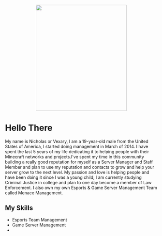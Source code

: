 <p align="center">
  <img width="300" height="350" src="https://cdn.discordapp.com/attachments/785661227690098738/827972194302689380/tumblr_oyi7toCxhR1s60t4jo1_1280.jpg">
</p>

# Hello There

My name is Nicholas or Vexary, I am a 19-year-old male from the United States of America, I started doing management in March of 2014. I have spent the last 5 years of my life dedicating it to helping people with their Minecraft networks and projects.I've spent my time in this community  building a really good reputation for myself as a Server Manager and Staff Member and plan to use my reputation and contacts to grow and help your server grow to the next level. My passion and love is helping people and have been doing it since I was a young child, I am currently studying Criminal Justice in college and plan to one day become a member of Law Enforcement. I also own my own Esports & Game Server Management Team called Menace Management.

## My Skills

 - Esports Team Management
 - Game Server Management
 - 
